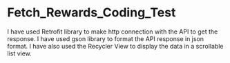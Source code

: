 # Fetch_Rewards_Coding_Test

I have used Retrofit library to make http connection with the API to get the response.
I have used gson library to format the API response in json format.
I have also used the Recycler View to display the data in a scrollable list view.
